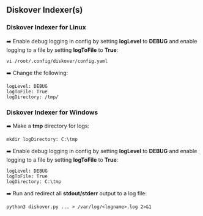 ## Diskover Indexer(s)

### Diskover Indexer for Linux

➡️ Enable debug logging in config by setting **logLevel** to **DEBUG** and enable logging to a file by setting **logToFile** to **True**:
```
vi /root/.config/diskover/config.yaml
```

➡️ Change the following:
```
logLevel: DEBUG
logToFile: True
logDirectory: /tmp/
```

### Diskover Indexer for Windows

➡️ Make a **tmp** directory for logs:
```
mkdir logDirectory: C:\tmp
```

➡️ Enable debug logging in config by setting **logLevel** to **DEBUG** and enable logging to a file by setting **logToFile** to **True**:
```
logLevel: DEBUG
logToFile: True
logDirectory: C:\tmp
```

➡️ Run and redirect all **stdout/stderr** output to a log file:
```
python3 diskover.py ... > /var/log/<logname>.log 2>&1
```
